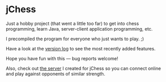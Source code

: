 # jChess

Just a hobby project (that went a little too far) to get into chess programming, learn Java, server-client application programming, etc.

I precompiled the program for everyone who just wants to play. ;)

Have a look at the [version log](https://github.com/martinbroede/jChess/blob/main/version.txt) to see the most recently added features.

Hope you have fun with this — bug reports welcome!

Also, check out [the server](https://github.com/martinbroede/chessServer) I created for jChess so you can connect online and play against opponents of similar strength.
